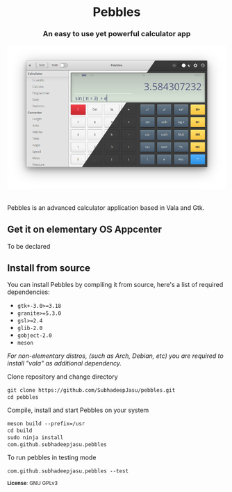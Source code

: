 <div>
    <h1 align="center">Pebbles</h1>
    <h3 align="center">An easy to use yet powerful calculator app</h3>
</div>

![screenshot](screenshots/Screenshot.png)

<br>
Pebbles is an advanced calculator application based in Vala and Gtk.

## Get it on elementary OS Appcenter
To be declared

## Install from source
You can install Pebbles by compiling it from source, here's a list of required dependencies:
 - `gtk+-3.0>=3.18`
 - `granite>=5.3.0`
 - `gsl>=2.4`
 - `glib-2.0`
 - `gobject-2.0`
 - `meson`

<i>For non-elementary distros, (such as Arch, Debian, etc) you are required to install "vala" as additional dependency.</i>

Clone repository and change directory
```
git clone https://github.com/SubhadeepJasu/pebbles.git
cd pebbles
```

Compile, install and start Pebbles on your system
```
meson build --prefix=/usr
cd build
sudo ninja install
com.github.subhadeepjasu.pebbles
```

To run pebbles in testing mode
```
com.github.subhadeepjasu.pebbles --test
```

<sup>**License**: GNU GPLv3</sup>
